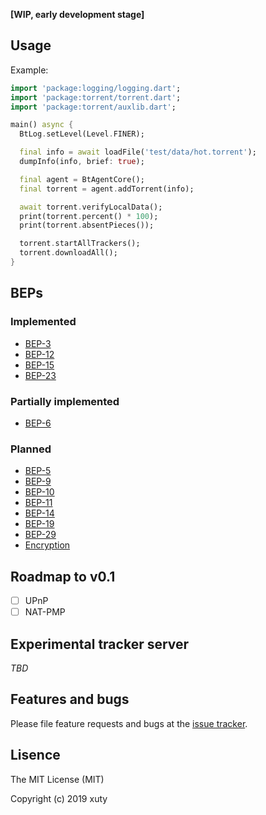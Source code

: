 **[WIP, early development stage]**

## Usage

Example:

```dart
import 'package:logging/logging.dart';
import 'package:torrent/torrent.dart';
import 'package:torrent/auxlib.dart';

main() async {
  BtLog.setLevel(Level.FINER);

  final info = await loadFile('test/data/hot.torrent');
  dumpInfo(info, brief: true);

  final agent = BtAgentCore();
  final torrent = agent.addTorrent(info);

  await torrent.verifyLocalData();
  print(torrent.percent() * 100);
  print(torrent.absentPieces());

  torrent.startAllTrackers();
  torrent.downloadAll();
}

```

## BEPs

### Implemented

- [BEP-3](http://bittorrent.org/beps/bep_0003.html)
- [BEP-12](http://bittorrent.org/beps/bep_0012.html)
- [BEP-15](http://bittorrent.org/beps/bep_0015.html)
- [BEP-23](http://bittorrent.org/beps/bep_0023.html)

### Partially implemented

- [BEP-6](http://bittorrent.org/beps/bep_0006.html)

### Planned

- [BEP-5](http://bittorrent.org/beps/bep_0005.html)
- [BEP-9](http://bittorrent.org/beps/bep_0009.html)
- [BEP-10](http://bittorrent.org/beps/bep_0010.html)
- [BEP-11](http://bittorrent.org/beps/bep_0011.html)
- [BEP-14](http://bittorrent.org/beps/bep_0014.html)
- [BEP-19](http://bittorrent.org/beps/bep_0019.html)
- [BEP-29](http://bittorrent.org/beps/bep_0029.html)
- [Encryption](http://wiki.vuze.com/w/Message_Stream_Encryption)


## Roadmap to v0.1

- [ ] UPnP
- [ ] NAT-PMP

## Experimental tracker server

*TBD*

## Features and bugs

Please file feature requests and bugs at the [issue tracker][tracker].

[tracker]: http://example.com/issues/replaceme

## Lisence

The MIT License (MIT)

Copyright (c) 2019 xuty